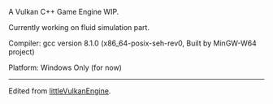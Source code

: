 A Vulkan C++ Game Engine WIP.

Currently working on fluid simulation part.

Compiler: gcc version 8.1.0 (x86_64-posix-seh-rev0, Built by MinGW-W64 project)

Platform: Windows Only (for now)

---

Edited from [littleVulkanEngine](https://github.com/blurrypiano/littleVulkanEngine).